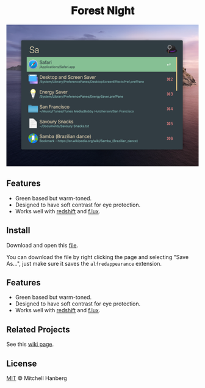 <h1 align="center">
𝐅𝐨𝐫𝐞𝐬𝐭 𝐍𝐢𝐠𝐡𝐭
</h1>

![](./example.png)

## Features

- Green based but warm-toned.
- Designed to have soft contrast for eye protection.
- Works well with [redshift](https://github.com/jonls/redshift) and [f.lux](https://justgetflux.com).

## Install

Download and open this [file](https://raw.githubusercontent.com/mhanberg/forest-night-alfred/master/alfred/Forest%20Night.alfredappearance).

You can download the file by right clicking the page and selecting "Save As...", just make sure it saves the `alfredappearance` extension.
## Features

- Green based but warm-toned.
- Designed to have soft contrast for eye protection.
- Works well with [redshift](https://github.com/jonls/redshift) and [f.lux](https://justgetflux.com).

## Related Projects

See this [wiki page](https://github.com/sainnhe/forest-night/wiki/Related-Projects).

## License

[MIT](./LICENSE) © Mitchell Hanberg
